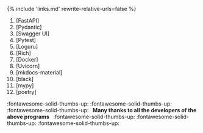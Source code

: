 {% 
include 'links.md'
rewrite-relative-urls=false
%}

1. [FastAPI]
2. [Pydantic]
3. [Swagger UI]
4. [Pytest]
5. [Loguru]
6. [Rich]
7. [Docker]
8. [Uvicorn]
9. [mkdocs-material]
10. [black]
11. [mypy]
12. [poetry]

:fontawesome-solid-thumbs-up:
:fontawesome-solid-thumbs-up:
:fontawesome-solid-thumbs-up:
  **&nbsp;&nbsp;Many thanks to all the developers of the above programs&nbsp;&nbsp;**
:fontawesome-solid-thumbs-up:
:fontawesome-solid-thumbs-up:
:fontawesome-solid-thumbs-up:
